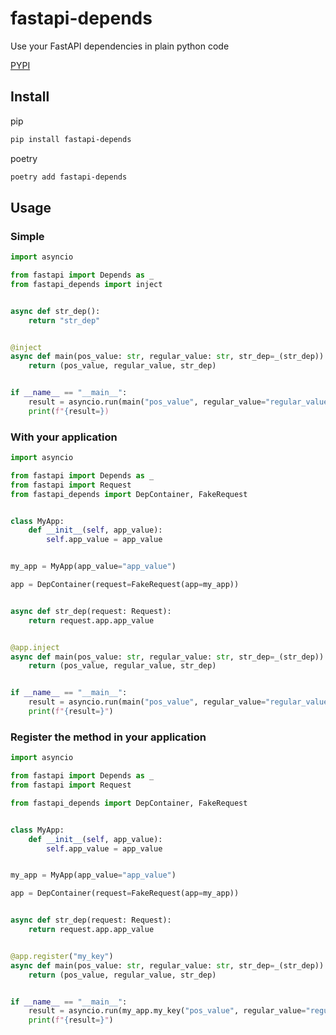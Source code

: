 # fastapi-depends

Use your FastAPI dependencies in plain python code

[PYPI](https://pypi.org/project/fastapi-depends/)

## Install

pip

```bash
pip install fastapi-depends
```

poetry

```bash
poetry add fastapi-depends
```

## Usage

### Simple

```python
import asyncio

from fastapi import Depends as _
from fastapi_depends import inject


async def str_dep():
    return "str_dep"


@inject
async def main(pos_value: str, regular_value: str, str_dep=_(str_dep)):
    return (pos_value, regular_value, str_dep)


if __name__ == "__main__":
    result = asyncio.run(main("pos_value", regular_value="regular_value"))
    print(f"{result=})
```

### With your application

```python
import asyncio

from fastapi import Depends as _
from fastapi import Request
from fastapi_depends import DepContainer, FakeRequest


class MyApp:
    def __init__(self, app_value):
        self.app_value = app_value


my_app = MyApp(app_value="app_value")

app = DepContainer(request=FakeRequest(app=my_app))


async def str_dep(request: Request):
    return request.app.app_value


@app.inject
async def main(pos_value: str, regular_value: str, str_dep=_(str_dep)):
    return (pos_value, regular_value, str_dep)


if __name__ == "__main__":
    result = asyncio.run(main("pos_value", regular_value="regular_value"))
    print(f"{result=}")
```

### Register the method in your application

```python
import asyncio

from fastapi import Depends as _
from fastapi import Request

from fastapi_depends import DepContainer, FakeRequest


class MyApp:
    def __init__(self, app_value):
        self.app_value = app_value


my_app = MyApp(app_value="app_value")

app = DepContainer(request=FakeRequest(app=my_app))


async def str_dep(request: Request):
    return request.app.app_value


@app.register("my_key")
async def main(pos_value: str, regular_value: str, str_dep=_(str_dep)):
    return (pos_value, regular_value, str_dep)


if __name__ == "__main__":
    result = asyncio.run(my_app.my_key("pos_value", regular_value="regular_value"))
    print(f"{result=}")

```
